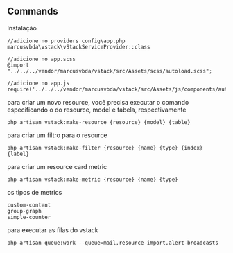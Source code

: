 ## Commands
Instalação
```
//adicione no providers config\app.php
marcusvbda\vstack\vStackServiceProvider::class

//adicione no app.scss
@import "../../../vendor/marcusvbda/vstack/src/Assets/scss/autoload.scss";

//adicione no app.js
require('../../../vendor/marcusvbda/vstack/src/Assets/js/components/autoload')
```

para criar um novo resource, você precisa executar o comando especificando o do resource, model e tabela, respectivamente
```
php artisan vstack:make-resource {resource} {model} {table}
```

para criar um filtro para o resource
```
php artisan vstack:make-filter {resource} {name} {type} {index} {label}
```

para criar um resource card metric
```
php artisan vstack:make-metric {resource} {name} {type}
```

os tipos de metrics
``` 
custom-content
group-graph
simple-counter
```

para executar as filas do vstack
```
php artisan queue:work --queue=mail,resource-import,alert-broadcasts
```
